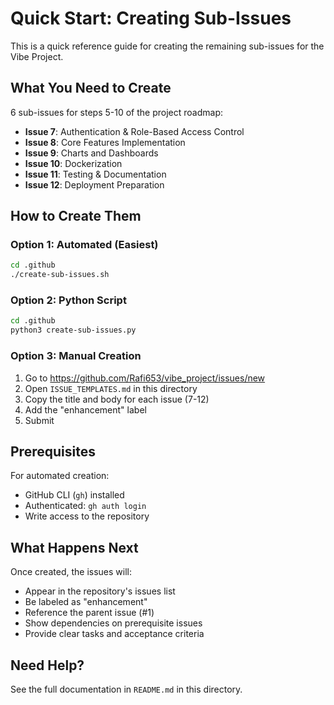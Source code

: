 # Quick Start: Creating Sub-Issues

This is a quick reference guide for creating the remaining sub-issues for the Vibe Project.

## What You Need to Create

6 sub-issues for steps 5-10 of the project roadmap:

- **Issue 7**: Authentication & Role-Based Access Control
- **Issue 8**: Core Features Implementation  
- **Issue 9**: Charts and Dashboards
- **Issue 10**: Dockerization
- **Issue 11**: Testing & Documentation
- **Issue 12**: Deployment Preparation

## How to Create Them

### Option 1: Automated (Easiest) 

```bash
cd .github
./create-sub-issues.sh
```

### Option 2: Python Script

```bash
cd .github
python3 create-sub-issues.py
```

### Option 3: Manual Creation

1. Go to https://github.com/Rafi653/vibe_project/issues/new
2. Open `ISSUE_TEMPLATES.md` in this directory
3. Copy the title and body for each issue (7-12)
4. Add the "enhancement" label
5. Submit

## Prerequisites

For automated creation:
- GitHub CLI (`gh`) installed
- Authenticated: `gh auth login`
- Write access to the repository

## What Happens Next

Once created, the issues will:
- Appear in the repository's issues list
- Be labeled as "enhancement"
- Reference the parent issue (#1)
- Show dependencies on prerequisite issues
- Provide clear tasks and acceptance criteria

## Need Help?

See the full documentation in `README.md` in this directory.
